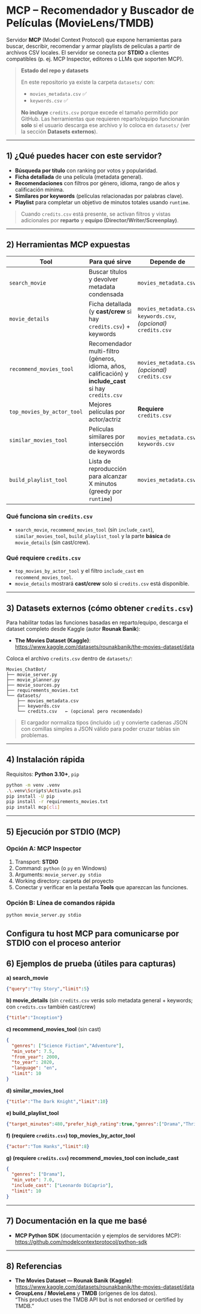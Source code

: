 # MCP – Recomendador y Buscador de Películas (MovieLens/TMDB)

Servidor **MCP** (Model Context Protocol) que expone herramientas para buscar, describir, recomendar y armar playlists de películas a partir de archivos CSV locales. El servidor se conecta por **STDIO** a clientes compatibles (p. ej. MCP Inspector, editores o LLMs que soporten MCP).

> **Estado del repo y datasets**
>
> En este repositorio ya existe la carpeta `datasets/` con:
>
> - `movies_metadata.csv` ✅
> - `keywords.csv` ✅
>
> **No incluye** `credits.csv` porque excede el tamaño permitido por GitHub.
> Las herramientas que requieren reparto/equipo funcionarán **solo** si el usuario descarga ese archivo y lo coloca en `datasets/` (ver la sección **Datasets externos**).

---

## 1) ¿Qué puedes hacer con este servidor?
- **Búsqueda por título** con ranking por votos y popularidad.
- **Ficha detallada** de una película (metadata general).  
- **Recomendaciones** con filtros por género, idioma, rango de años y calificación mínima.
- **Similares por keywords** (películas relacionadas por palabras clave).
- **Playlist** para completar un objetivo de minutos totales usando `runtime`.

> Cuando `credits.csv` está presente, se activan filtros y vistas adicionales por **reparto** y **equipo (Director/Writer/Screenplay)**.

---

## 2) Herramientas MCP expuestas

| Tool | Para qué sirve | Depende de |
|---|---|---|
| `search_movie` | Buscar títulos y devolver metadata condensada | `movies_metadata.csv` |
| `movie_details` | Ficha detallada (y **cast/crew** si hay `credits.csv`) + keywords | `movies_metadata.csv`, `keywords.csv`, *(opcional)* `credits.csv` |
| `recommend_movies_tool` | Recomendador multi-filtro (géneros, idioma, años, calificación) y **include_cast** si hay `credits.csv` | `movies_metadata.csv`, *(opcional)* `credits.csv` |
| `top_movies_by_actor_tool` | Mejores películas por actor/actriz | **Requiere** `credits.csv` |
| `similar_movies_tool` | Películas similares por intersección de keywords | `movies_metadata.csv`, `keywords.csv` |
| `build_playlist_tool` | Lista de reproducción para alcanzar X minutos (greedy por `runtime`) | `movies_metadata.csv` |

### Qué funciona sin `credits.csv`
- `search_movie`, `recommend_movies_tool` (sin `include_cast`), `similar_movies_tool`, `build_playlist_tool` y la parte **básica** de `movie_details` (sin cast/crew).

### Qué requiere `credits.csv`
- `top_movies_by_actor_tool` y el filtro `include_cast` en `recommend_movies_tool`.  
- `movie_details` mostrará **cast/crew** solo si `credits.csv` está disponible.

---

## 3) Datasets externos (cómo obtener `credits.csv`)

Para habilitar todas las funciones basadas en reparto/equipo, descarga el dataset completo desde Kaggle (autor **Rounak Banik**):

- **The Movies Dataset (Kaggle)**: https://www.kaggle.com/datasets/rounakbanik/the-movies-dataset/data

Coloca el archivo `credits.csv` dentro de `datasets/`:
```
Movies_ChatBot/
├── movie_server.py
├── movie_planner.py
├── movie_sources.py
├── requirements_movies.txt
└── datasets/
    ├── movies_metadata.csv
    ├── keywords.csv
    └── credits.csv   ← (opcional pero recomendado)
```

> El cargador normaliza tipos (incluido `id`) y convierte cadenas JSON con comillas simples a JSON válido para poder cruzar tablas sin problemas.

---

## 4) Instalación rápida
Requisitos: **Python 3.10+**, `pip`

```bash
python -m venv .venv
.\.venv\Scripts\Activate.ps1
pip install -U pip
pip install -r requirements_movies.txt
pip install mcp[cli]
```

---

## 5) Ejecución por STDIO (MCP)

### Opción A: MCP Inspector
1) Transport: **STDIO**  
2) Command: `python` (o `py` en Windows)  
3) Arguments: `movie_server.py stdio`  
4) Working directory: carpeta del proyecto  
5) Conectar y verificar en la pestaña **Tools** que aparezcan las funciones.

### Opción B: Línea de comandos rápida
```bash
python movie_server.py stdio
```
Configura tu host MCP para comunicarse por STDIO con el proceso anterior
---

## 6) Ejemplos de prueba (útiles para capturas)

**a) search_movie**
```json
{"query":"Toy Story","limit":5}
```

**b) movie_details** (sin `credits.csv` verás solo metadata general + keywords; con `credits.csv` también cast/crew)
```json
{"title":"Inception"}
```

**c) recommend_movies_tool** (sin cast)
```json
{
  "genres": ["Science Fiction","Adventure"],
  "min_vote": 7.5,
  "from_year": 2000,
  "to_year": 2020,
  "language": "en",
  "limit": 10
}
```

**d) similar_movies_tool**
```json
{"title":"The Dark Knight","limit":10}
```

**e) build_playlist_tool**
```json
{"target_minutes":480,"prefer_high_rating":true,"genres":["Drama","Thriller"]}
```

**f) (requiere `credits.csv`) top_movies_by_actor_tool**
```json
{"actor":"Tom Hanks","limit":8}
```

**g) (requiere `credits.csv`) recommend_movies_tool con include_cast**
```json
{
  "genres": ["Drama"],
  "min_vote": 7.0,
  "include_cast": ["Leonardo DiCaprio"],
  "limit": 10
}
```

---

## 7) Documentación en la que me basé
- **MCP Python SDK** (documentación y ejemplos de servidores MCP):  
  https://github.com/modelcontextprotocol/python-sdk

---

## 8) Referencias
- **The Movies Dataset — Rounak Banik (Kaggle)**:  
  https://www.kaggle.com/datasets/rounakbanik/the-movies-dataset/data
- **GroupLens / MovieLens** y **TMDB** (orígenes de los datos).  
  “This product uses the TMDB API but is not endorsed or certified by TMDB.”
